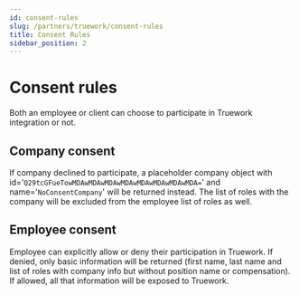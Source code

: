 ```yaml
---
id: consent-rules
slug: /partners/truework/consent-rules
title: Consent Rules
sidebar_position: 2
---
```


# Consent rules

Both an employee or client can choose to participate in Truework integration or not.

## Company consent

If company declined to participate, a placeholder company object with id='`Q29tcGFueTowMDAwMDAwMDAwMDAwMDAwMDAwMDAwMDA=`' and name='`NoConsentCompany`' will be returned instead. The list of roles with the company will be excluded from the employee list of roles as well.

## Employee consent

Employee can explicitly allow or deny their participation in Truework. If denied, only basic information will be returned (first name, last name and list of roles with company info but without position name or compensation). If allowed, all that information will be exposed to Truework.